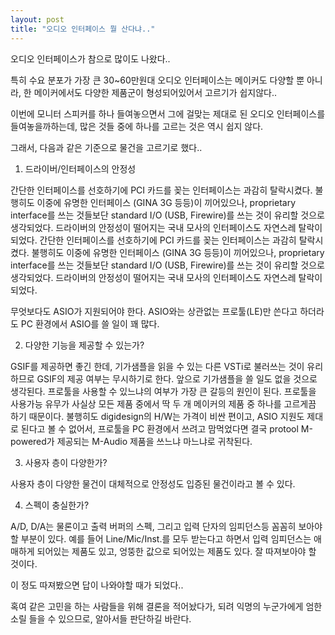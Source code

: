 ```yaml
---
layout: post
title: "오디오 인터페이스 뭘 산다냐.."
---
```


오디오 인터페이스가 참으로 많이도 나왔다..

특히 수요 분포가 가장 큰 30~60만원대 오디오 인터페이스는 메이커도 다양할 뿐 아니라, 한 메이커에서도 다양한 제품군이 형성되어있어서 고르기가 쉽지않다..

이번에 모니터 스피커를 하나 들여놓으면서 그에 걸맞는 제대로 된 오디오 인터페이스를 들여놓을까하는데, 많은 것들 중에 하나를 고르는 것은 역시 쉽지 않다.

그래서, 다음과 같은 기준으로 물건을 고르기로 했다..

1) 드라이버/인터페이스의 안정성

간단한 인터페이스를 선호하기에 PCI 카드를 꽂는 인터페이스는 과감히 탈락시켰다. 불행히도 이중에 유명한 인터페이스 (GINA 3G 등등)이 끼어있으나, proprietary interface를 쓰는 것들보단 standard I/O (USB, Firewire)를 쓰는 것이 유리할 것으로 생각되었다.
드라이버의 안정성이 떨어지는 국내 모사의 인터페이스도 자연스레 탈락이 되었다.
간단한 인터페이스를 선호하기에 PCI 카드를 꽂는 인터페이스는 과감히 탈락시켰다. 불행히도 이중에 유명한 인터페이스 (GINA 3G 등등)이 끼어있으나, proprietary interface를 쓰는 것들보단 standard I/O (USB, Firewire)를 쓰는 것이 유리할 것으로 생각되었다.
드라이버의 안정성이 떨어지는 국내 모사의 인터페이스도 자연스레 탈락이 되었다.

무엇보다도 ASIO가 지원되어야 한다. ASIO와는 상관없는 프로툴(LE)만 쓴다고 하더라도 PC 환경에서 ASIO를 쓸 일이 꽤 많다.

2) 다양한 기능을 제공할 수 있는가?

GSIF를 제공하면 좋긴 한데, 기가샘플을 읽을 수 있는 다른 VSTi로 불러쓰는 것이 유리하므로 GSIF의 제공 여부는 무시하기로 한다. 앞으로 기가샘플을 쓸 일도 없을 것으로 생각된다.
프로툴을 사용할 수 있느냐의 여부가 가장 큰 갈등의 원인이 된다. 프로툴을 사용가능 유무가 사실상 모든 제품 중에서 딱 두 개 메이커의 제품 중 하나를 고르게끔 하기 때문이다. 불행히도 digidesign의 H/W는 가격이 비싼 편이고, ASIO 지원도 제대로 된다고 볼 수 없어서, 프로툴을 PC 환경에서 쓰려고 맘먹었다면 결국 protool M-powered가 제공되는 M-Audio 제품을 쓰느냐 마느냐로 귀착된다.

3) 사용자 층이 다양한가?

사용자 층이 다양한 물건이 대체적으로 안정성도 입증된 물건이라고 볼 수 있다.

4) 스펙이 충실한가?

A/D, D/A는 물론이고 출력 버퍼의 스펙, 그리고 입력 단자의 임피던스등 꼼꼼히 보아야할 부분이 있다. 예를 들어 Line/Mic/Inst.를 모두 받는다고 하면서 입력 임피던스는 애매하게 되어있는 제품도 있고, 엉뚱한 값으로 되어있는 제품도 있다. 잘 따져보아야 할 것이다.

이 정도 따져봤으면 답이 나와야할 때가 되었다..

혹여 같은 고민을 하는 사람들을 위해 결론을 적어놨다가, 되려 익명의 누군가에게 엄한 소릴 들을 수 있으므로, 알아서들 판단하길 바란다.


